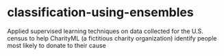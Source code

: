 # classification-using-ensembles
Applied supervised learning techniques on data collected for the U.S. census to help CharityML (a fictitious charity organization) identify people most likely to donate to their cause
